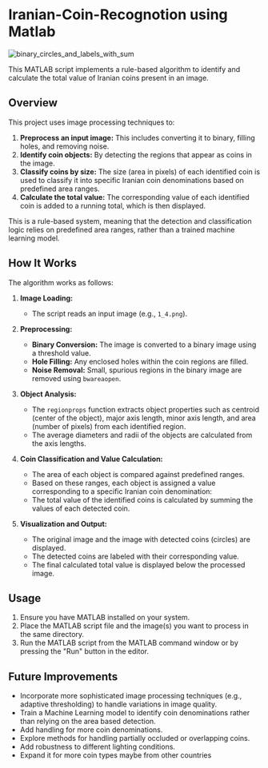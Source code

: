 # Iranian-Coin-Recognotion using Matlab

![binary_circles_and_labels_with_sum](https://github.com/user-attachments/assets/a1ea42b0-f415-46f3-bc24-b6704c9a52d2)

This MATLAB script implements a rule-based algorithm to identify and calculate the total value of Iranian coins present in an image.

## Overview

This project uses image processing techniques to:

1.  **Preprocess an input image:** This includes converting it to binary, filling holes, and removing noise.
2.  **Identify coin objects:** By detecting the regions that appear as coins in the image.
3.  **Classify coins by size:** The size (area in pixels) of each identified coin is used to classify it into specific Iranian coin denominations based on predefined area ranges.
4.  **Calculate the total value:** The corresponding value of each identified coin is added to a running total, which is then displayed.

This is a rule-based system, meaning that the detection and classification logic relies on predefined area ranges, rather than a trained machine learning model.

## How It Works

The algorithm works as follows:

1.  **Image Loading:**
    *   The script reads an input image (e.g., `1_4.png`).

2.  **Preprocessing:**
    *   **Binary Conversion:** The image is converted to a binary image using a threshold value.
    *   **Hole Filling:** Any enclosed holes within the coin regions are filled.
    *   **Noise Removal:** Small, spurious regions in the binary image are removed using `bwareaopen`.

3.  **Object Analysis:**
    *   The `regionprops` function extracts object properties such as centroid (center of the object), major axis length, minor axis length, and area (number of pixels) from each identified region.
    *   The average diameters and radii of the objects are calculated from the axis lengths.

4.  **Coin Classification and Value Calculation:**
    *   The area of each object is compared against predefined ranges.
    *   Based on these ranges, each object is assigned a value corresponding to a specific Iranian coin denomination:
    *   The total value of the identified coins is calculated by summing the values of each detected coin.

5.  **Visualization and Output:**
    *   The original image and the image with detected coins (circles) are displayed.
    *   The detected coins are labeled with their corresponding value.
    *   The final calculated total value is displayed below the processed image.

## Usage

1.  Ensure you have MATLAB installed on your system.
2.  Place the MATLAB script file and the image(s) you want to process in the same directory.
3.  Run the MATLAB script from the MATLAB command window or by pressing the "Run" button in the editor.

## Future Improvements

*   Incorporate more sophisticated image processing techniques (e.g., adaptive thresholding) to handle variations in image quality.
*   Train a Machine Learning model to identify coin denominations rather than relying on the area based detection.
*   Add handling for more coin denominations.
*   Explore methods for handling partially occluded or overlapping coins.
*   Add robustness to different lighting conditions.
*   Expand it for more coin types maybe from other countries
